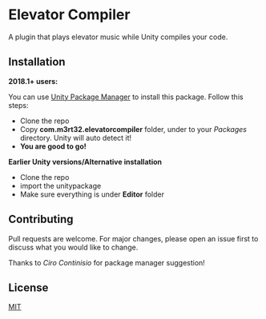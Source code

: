 # Elevator Compiler
A plugin that plays elevator music while Unity compiles your code.

## Installation
**2018.1+ users:**

You can use [Unity Package Manager](https://docs.unity3d.com/Packages/com.unity.package-manager-ui@1.8/manual/index.html) to install this package.
Follow this steps:
- Clone the repo
- Copy **com.m3rt32.elevatorcompiler** folder, under to your _Packages_ directory. Unity will auto detect it!
- **You are good to go!**


**Earlier Unity versions/Alternative installation**

- Clone the repo
- import the unitypackage
- Make sure everything is under **Editor** folder

## Contributing
Pull requests are welcome. For major changes, please open an issue first to discuss what you would like to change.

Thanks to *Ciro Continisio* for package manager suggestion!

## License
[MIT](https://choosealicense.com/licenses/mit/)
